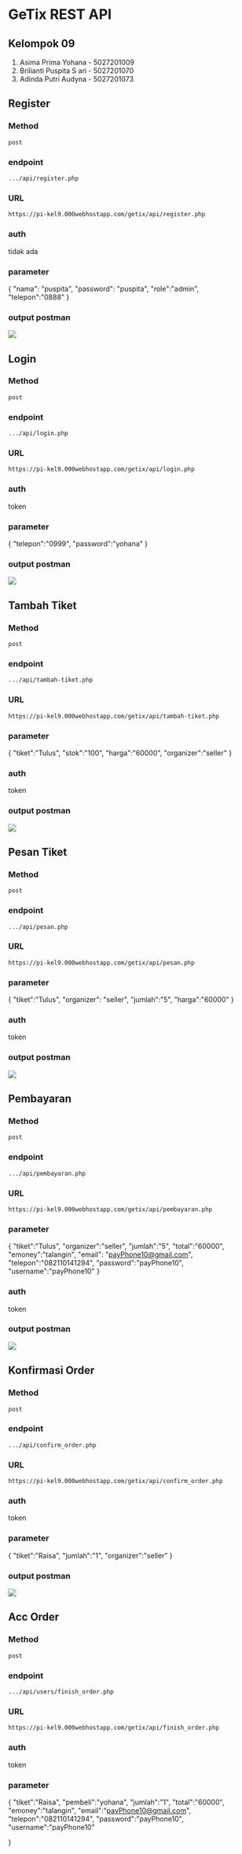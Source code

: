 # GeTix REST API

## Kelompok 09
1. Asima Prima Yohana - 5027201009
2. Brilianti Puspita S ari - 5027201070
3. Adinda Putri Audyna - 5027201073

## Register

### Method
`post`

### endpoint
`.../api/register.php`

### URL
`https://pi-kel9.000webhostapp.com/getix/api/register.php`

### auth
tidak ada 

### parameter 
{
"nama": "puspita",
"password": "puspita",
"role":"admin",
"telepon":"0888"
}

### output postman
![](getix/register.jpg)



## Login

### Method
`post`

### endpoint
`.../api/login.php`

### URL
`https://pi-kel9.000webhostapp.com/getix/api/login.php`

### auth
token 

### parameter 
{
    "telepon":"0999",
    "password":"yohana"
}

### output postman
![](getix/login.jpg)



## Tambah Tiket

### Method
`post`

### endpoint
`.../api/tambah-tiket.php`

### URL
`https://pi-kel9.000webhostapp.com/getix/api/tambah-tiket.php`

### parameter 
{
    "tiket":"Tulus",
    "stok":"100",
    "harga":"60000",
    "organizer":"seller"
}

### auth 
token

### output postman
![](getix/tambah-tiket.jpg)



## Pesan Tiket

### Method
`post`

### endpoint
`.../api/pesan.php`

### URL
`https://pi-kel9.000webhostapp.com/getix/api/pesan.php`

### parameter 
{
    "tiket":"Tulus",
    "organizer": "seller",
    "jumlah":"5",
    "harga":"60000"
}

### auth 
token

### output postman
![](getix/pesan.jpg)



## Pembayaran

### Method
`post`

### endpoint
`.../api/pembayaran.php`

### URL
`https://pi-kel9.000webhostapp.com/getix/api/pembayaran.php`

### parameter 
{
    "tiket":"Tulus",
    "organizer":"seller",
    "jumlah":"5",
    "total":"60000",
    "emoney":"talangin",
    "email": "payPhone10@gmail.com",
    "telepon":"082110141294",
    "password":"payPhone10",
    "username":"payPhone10"
}

### auth 
token

### output postman
![](getix/pembayaran.jpg)



## Konfirmasi Order

### Method
`post`

### endpoint
`.../api/confirm_order.php`

### URL
`https://pi-kel9.000webhostapp.com/getix/api/confirm_order.php`

### auth
token

### parameter 
{
    "tiket":"Raisa",
    "jumlah":"1",
    "organizer":"seller"
}

### output postman
![](getix/konfirmasi-order.jpg)



## Acc Order

### Method
`post`

### endpoint
`.../api/users/finish_order.php`

### URL
`https://pi-kel9.000webhostapp.com/getix/api/finish_order.php`

### auth
token

### parameter 
{
    "tiket":"Raisa",
    "pembeli":"yohana",
    "jumlah":"1",
    "total":"60000",
    "emoney":"talangin",
    "email":"payPhone10@gmail.com",
    "telepon":"082110141294",
    "password":"payPhone10",
    "username":"payPhone10"

}


